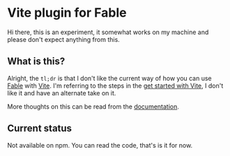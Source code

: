 # Vite plugin for Fable

Hi there, this is an experiment, it somewhat works on my machine and please don't expect anything from this.

## What is this?

Alright, the `tl;dr` is that I don't like the current way of how you can use [Fable](https://fable.io) with [Vite](https://vitejs.dev). 
I'm referring to the steps in the [get started with Vite](https://fable.io/docs/getting-started/javascript.html#browser), I don't like it and have an alternate take on it.

More thoughts on this can be read from the [documentation](https://nojaf.com/vite-plugin-fable/).

## Current status

Not available on npm. You can read the code, that's is it for now.
